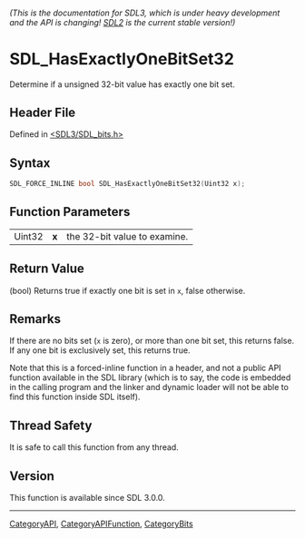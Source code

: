 ###### (This is the documentation for SDL3, which is under heavy development and the API is changing! [SDL2](https://wiki.libsdl.org/SDL2/) is the current stable version!)
# SDL_HasExactlyOneBitSet32

Determine if a unsigned 32-bit value has exactly one bit set.

## Header File

Defined in [<SDL3/SDL_bits.h>](https://github.com/libsdl-org/SDL/blob/main/include/SDL3/SDL_bits.h)

## Syntax

```c
SDL_FORCE_INLINE bool SDL_HasExactlyOneBitSet32(Uint32 x);
```

## Function Parameters

|        |       |                              |
| ------ | ----- | ---------------------------- |
| Uint32 | **x** | the 32-bit value to examine. |

## Return Value

(bool) Returns true if exactly one bit is set in `x`, false otherwise.

## Remarks

If there are no bits set (`x` is zero), or more than one bit set, this
returns false. If any one bit is exclusively set, this returns true.

Note that this is a forced-inline function in a header, and not a public
API function available in the SDL library (which is to say, the code is
embedded in the calling program and the linker and dynamic loader will not
be able to find this function inside SDL itself).

## Thread Safety

It is safe to call this function from any thread.

## Version

This function is available since SDL 3.0.0.

----
[CategoryAPI](CategoryAPI), [CategoryAPIFunction](CategoryAPIFunction), [CategoryBits](CategoryBits)

